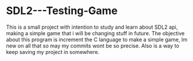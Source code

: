 # SDL2---Testing-Game

This is a small project with intention to study and learn about SDL2 api, making a simple game that i will be changing stuff in future. 
The objective about this program is increment the C language to make a simple game, Im new on all that so may my commits wont be so precise. Also is a way to keep saving my project in somewhere.  
